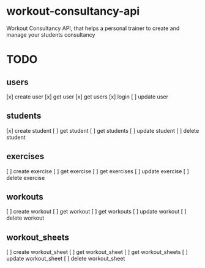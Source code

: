 # workout-consultancy-api
Workout Consultancy API, that helps a personal trainer to create and manage your students consultancy

# TODO
## users
[x] create user
[x] get user
[x] get users
[x] login
[ ] update user

## students
[x] create student
[ ] get student
[ ] get students
[ ] update student
[ ] delete student

## exercises
[ ] create exercise
[ ] get exercise
[ ] get exercises
[ ] update exercise
[ ] delete exercise

## workouts
[ ] create workout
[ ] get workout
[ ] get workouts
[ ] update workout
[ ] delete workout

## workout_sheets
[ ] create workout_sheet
[ ] get workout_sheet
[ ] get workout_sheets
[ ] update workout_sheet
[ ] delete workout_sheet
